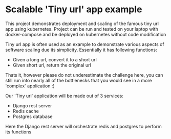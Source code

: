 # Scalable 'Tiny url' app example
This project demonstrates deployment and scaling of the famous tiny url app using kubernetes.
Project can be run and tested on your laptop with docker-compose and  be deployed on kubernetes without code modification

Tiny url app is often used as an example to demonstrate various aspects of software scaling due its simplicity. Essentially it has following functions:
- Given a long url, convert it to a short url
- Given short url, return the original url

Thats it, however please do not underestimate the challenge here, you can still run into nearly all of the bottlenecks that you would see in a more 'complex' application :)

Our 'Tiny url' application will be made out of 3 services:
- Django rest server
- Redis cache
- Postgres database

Here the Django rest server will orchestrate redis and postgres to perform its functions
